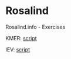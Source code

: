 # Rosalind
Rosalind.info - Exercises

KMER: [script](kmer_composition.py)

IEV: [script](calculating_expected_offspring.py)
